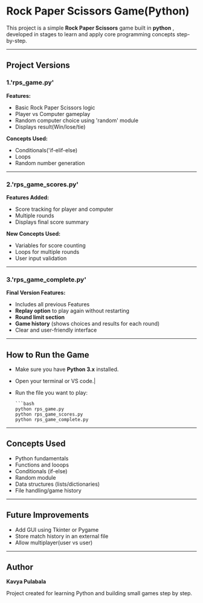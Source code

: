 # Rock Paper Scissors Game(Python)
This project is a simple **Rock Paper Scissors** game built in **python** , developed in stages to learn and apply core programming concepts step-by-step.

---

## Project Versions

### 1.'rps_game.py'
**Features:**
- Basic Rock Paper Scissors logic
- Player vs Computer gameplay
- Random computer choice using 'random' module
- Displays result(Win/lose/tie)

**Concepts Used:**
- Conditionals('if-elif-else)
- Loops
- Random number generation

---

### 2.'rps_game_scores.py'
**Features Added:**
- Score tracking for player and computer
- Multiple rounds
- Displays final score summary

**New Concepts Used:**
- Variables for score counting
- Loops for multiple rounds
- User input validation

---

### 3.'rps_game_complete.py'
**Final Version Features:**
- Includes all previous Features
- **Replay option** to play again without restarting
- **Round limit section**
- **Game history** (shows choices and results for each round)
- Clear and user-friendly interface

---

## How to Run the Game

- Make sure you have **Python 3.x** installed.
- Open your terminal or VS code.|
- Run the file you want to play:

      ```bash
      python rps_game.py
      python rps_game_scores.py
      python rps_game_complete.py

---

## Concepts Used
- Python fundamentals
- Functions and looops
- Conditionals (if-else)
- Random module 
- Data structures (lists/dictionaries)  
- File handling/game history

---

## Future Improvements
- Add GUI using Tkinter or Pygame
- Store match history in an external file
- Allow multiplayer(user vs user)

---

## Author
**Kavya Pulabala**

Project created for learning Python and building small games step by step.

